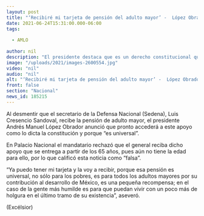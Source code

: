 ```yaml
---
layout: post
title: "‘Recibiré mi tarjeta de pensión del adulto mayor’ -  López Obrador"
date: 2021-06-24T15:31:00.000-06:00
tags:
  
  - AMLO
  
author: nil
description: "El presidente destaca que es un derecho constitucional que establece se puede acceder a este apoyo a partir de los 65 años; Luis Cresencio Sandoval no recibe pensión, aclara"
image: "/uploads/2021/images-2600554.jpg"
video: "nil"
audio: "nil"
alt: "‘Recibiré mi tarjeta de pensión del adulto mayor’ -  López Obrador"
front: false
section: "Nacional"
news_id: 185215
---
```


Al desmentir que el secretario de la Defensa Nacional (Sedena), Luis Cresencio Sandoval, recibe la pensión de adulto mayor, el presidente Andrés Manuel López Obrador anunció que pronto accederá a este apoyo como lo dicta la constitución y porque “es universal”.

En Palacio Nacional el mandatario rechazó que el general reciba dicho apoyo que se entrega a partir de los 65 años, pues aún no tiene la edad para ello, por lo que calificó esta noticia como “falsa”.

“Ya puedo tener mi tarjeta y la voy a recibir, porque esa pensión es universal, no sólo para los pobres, es para todos los adultos mayores por su contribución al desarrollo de México, es una pequeña recompensa; en el caso de la gente más humilde es para que puedan vivir con un poco más de holgura en el último tramo de su existencia”, aseveró.

(Excélsior)